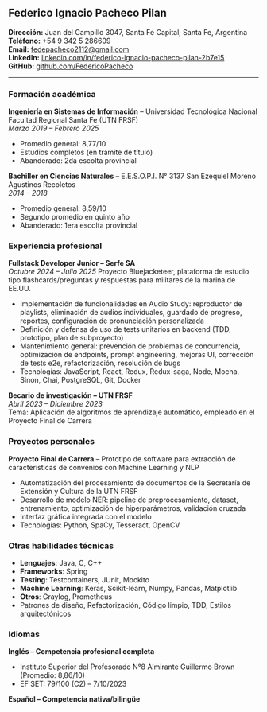 ## Federico Ignacio Pacheco Pilan

**Dirección:** Juan del Campillo 3047, Santa Fe Capital, Santa Fe, Argentina  
**Teléfono:** +54 9 342 5 286609  
**Email:** [fedepacheco2112@gmail.com](mailto:fedepacheco2112@gmail.com)  
**LinkedIn:** [linkedin.com/in/federico-ignacio-pacheco-pilan-2b7e15](http://www.linkedin.com/in/federico-ignacio-pacheco-pilan-2b7e15/)  
**GitHub:** [github.com/FedericoPacheco](http://www.github.com/FedericoPacheco)

---

### Formación académica

**Ingeniería en Sistemas de Información** – Universidad Tecnológica Nacional Facultad Regional Santa Fe (UTN FRSF)  
*Marzo 2019 – Febrero 2025*  

 - Promedio general: 8,77/10  
 - Estudios completos (en trámite de título)  
 - Abanderado: 2da escolta provincial  

**Bachiller en Ciencias Naturales** – E.E.S.O.P.I. N° 3137 San Ezequiel Moreno Agustinos Recoletos  
*2014 – 2018*  

 - Promedio general: 8,59/10
 - Segundo promedio en quinto año  
 - Abanderado: 1era escolta provincial  

### Experiencia profesional

**Fullstack Developer Junior – Serfe SA**  
*Octubre 2024 – Julio 2025*
Proyecto Bluejacketeer, plataforma de estudio tipo flashcards/preguntas y respuestas para militares de la marina de EE.UU.  

 - Implementación de funcionalidades en Audio Study: reproductor de playlists, eliminación de audios individuales, guardado de progreso, reportes, configuración de pronunciación personalizada  
 - Definición y defensa de uso de tests unitarios en backend (TDD, prototipo, plan de subproyecto)  
 - Mantenimiento general: prevención de problemas de concurrencia, optimización de endpoints, prompt engineering, mejoras UI, corrección de tests e2e, refactorización, resolución de bugs  
 - Tecnologías: JavaScript, React, Redux, Redux-saga, Node, Mocha, Sinon, Chai, PostgreSQL, Git, Docker  

**Becario de investigación – UTN FRSF**  
*Abril 2023 – Diciembre 2023*  
Tema: Aplicación de algoritmos de aprendizaje automático, empleado en el Proyecto Final de Carrera  

### Proyectos personales

**Proyecto Final de Carrera** – Prototipo de software para extracción de características de convenios con Machine Learning y NLP  
 
 - Automatización del procesamiento de documentos de la Secretaría de Extensión y Cultura de la UTN FRSF  
 - Desarrollo de modelo NER: pipeline de preprocesamiento, dataset, entrenamiento, optimización de hiperparámetros, validación cruzada  
 - Interfaz gráfica integrada con el modelo  
 - Tecnologías: Python, SpaCy, Tesseract, OpenCV  

### Otras habilidades técnicas

 - **Lenguajes**: Java, C, C++
 - **Frameworks**: Spring
 - **Testing**: Testcontainers, JUnit, Mockito
 - **Machine Learning**: Keras, Scikit-learn, Numpy, Pandas, Matplotlib  
 - **Otros**: Graylog, Prometheus 
 - Patrones de diseño, Refactorización, Código limpio, TDD, Estilos arquitectónicos  

### Idiomas

**Inglés – Competencia profesional completa**  

 - Instituto Superior del Profesorado N°8 Almirante Guillermo Brown (Promedio: 8,86/10)  
 - EF SET: 79/100 (C2) – 7/10/2023  

**Español – Competencia nativa/bilingüe**  
